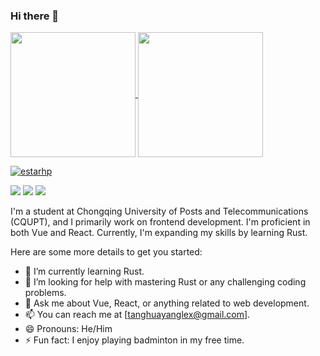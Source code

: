 ### Hi there 👋

<a href="https://github.com/anuraghazra/github-readme-stats">
  <img height=200 align="center" src="https://github-readme-stats.vercel.app/api?username=estarhp&rank_icon=github&show-icons=true" />
</a>
<a href="https://github.com/anuraghazra/convoychat">
  <img height=200 align="center" src="https://github-readme-stats.vercel.app/api/top-langs?username=estarhp&layout=compact&langs_count=8&card_width=320" />
</a>

[![estarhp](https://github-profile-trophy.vercel.app/?username=estarhp?row=2)](https://github.com/ryo-ma/github-profile-trophy)

<span > <img src="https://img.shields.io/badge/-HTML5-E34F26?style=flat-square&logo=html5&logoColor=white" /> <img src="https://img.shields.io/badge/-CSS3-1572B6?style=flat-square&logo=css3" /> <img src="https://img.shields.io/badge/-JavaScript-oringe?style=flat-square&logo=javascript" /> </span>

I'm a student at Chongqing University of Posts and Telecommunications (CQUPT), and I primarily work on frontend development. I'm proficient in both Vue and React. Currently, I'm expanding my skills by learning Rust.

Here are some more details to get you started:

- 🌱 I’m currently learning Rust.
- 🤔 I’m looking for help with mastering Rust or any challenging coding problems.
- 💬 Ask me about Vue, React, or anything related to web development.
- 📫 You can reach me at [tanghuayanglex@gmail.com].
- 😄 Pronouns: He/Him
- ⚡ Fun fact: I enjoy playing badminton in my free time.

